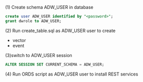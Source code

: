 (1) Create schema ADW_USER in database
```sql
create user ADW_USER identified by "<password>";
grant dwrole to ADW_USER;
```
(2) Run create_table.sql as ADW_USER user to create
  - vector 
  - event
  
(3)switch to ADW_USER session
```sql
ALTER SESSION SET CURRENT_SCHEMA = ADW_USER;
```

(4) Run ORDS script as ADW_USER user to install REST services
